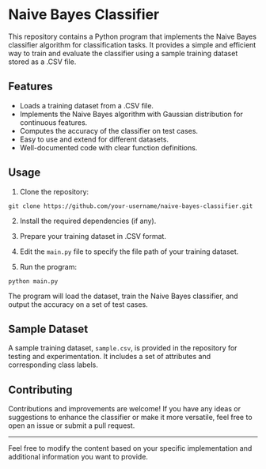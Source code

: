 
# Naive Bayes Classifier

This repository contains a Python program that implements the Naive Bayes classifier algorithm for classification tasks. It provides a simple and efficient way to train and evaluate the classifier using a sample training dataset stored as a .CSV file.

## Features

- Loads a training dataset from a .CSV file.
- Implements the Naive Bayes algorithm with Gaussian distribution for continuous features.
- Computes the accuracy of the classifier on test cases.
- Easy to use and extend for different datasets.
- Well-documented code with clear function definitions.

## Usage

1. Clone the repository:

```
git clone https://github.com/your-username/naive-bayes-classifier.git
```

2. Install the required dependencies (if any).

3. Prepare your training dataset in .CSV format.

4. Edit the `main.py` file to specify the file path of your training dataset.

5. Run the program:

```
python main.py
```

The program will load the dataset, train the Naive Bayes classifier, and output the accuracy on a set of test cases.

## Sample Dataset

A sample training dataset, `sample.csv`, is provided in the repository for testing and experimentation. It includes a set of attributes and corresponding class labels.


## Contributing

Contributions and improvements are welcome! If you have any ideas or suggestions to enhance the classifier or make it more versatile, feel free to open an issue or submit a pull request.

---

Feel free to modify the content based on your specific implementation and additional information you want to provide.
